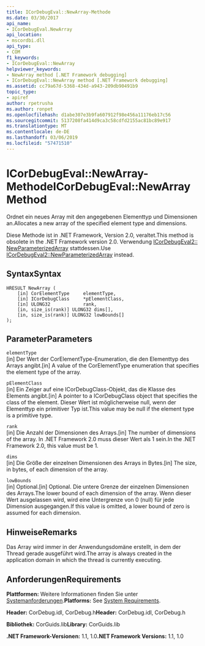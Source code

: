 ```yaml
---
title: ICorDebugEval::NewArray-Methode
ms.date: 03/30/2017
api_name:
- ICorDebugEval.NewArray
api_location:
- mscordbi.dll
api_type:
- COM
f1_keywords:
- ICorDebugEval::NewArray
helpviewer_keywords:
- NewArray method [.NET Framework debugging]
- ICorDebugEval::NewArray method [.NET Framework debugging]
ms.assetid: cc79a67d-5368-434d-a943-209db90491b9
topic_type:
- apiref
author: rpetrusha
ms.author: ronpet
ms.openlocfilehash: d1abe307e3b9fa607912f98e456a11176eb17c56
ms.sourcegitcommit: 5137208fa414d9ca3c58cdfd2155ac81bc89e917
ms.translationtype: MT
ms.contentlocale: de-DE
ms.lasthandoff: 03/06/2019
ms.locfileid: "57471510"
---
```

# <a name="icordebugevalnewarray-method"></a><span data-ttu-id="e18bd-102">ICorDebugEval::NewArray-Methode</span><span class="sxs-lookup"><span data-stu-id="e18bd-102">ICorDebugEval::NewArray Method</span></span>
<span data-ttu-id="e18bd-103">Ordnet ein neues Array mit den angegebenen Elementtyp und Dimensionen an.</span><span class="sxs-lookup"><span data-stu-id="e18bd-103">Allocates a new array of the specified element type and dimensions.</span></span>  
  
 <span data-ttu-id="e18bd-104">Diese Methode ist in .NET Framework, Version 2.0, veraltet.</span><span class="sxs-lookup"><span data-stu-id="e18bd-104">This method is obsolete in the .NET Framework version 2.0.</span></span> <span data-ttu-id="e18bd-105">Verwendung [ICorDebugEval2:: NewParameterizedArray](../../../../docs/framework/unmanaged-api/debugging/icordebugeval2-newparameterizedarray-method.md) stattdessen.</span><span class="sxs-lookup"><span data-stu-id="e18bd-105">Use [ICorDebugEval2::NewParameterizedArray](../../../../docs/framework/unmanaged-api/debugging/icordebugeval2-newparameterizedarray-method.md) instead.</span></span>  
  
## <a name="syntax"></a><span data-ttu-id="e18bd-106">Syntax</span><span class="sxs-lookup"><span data-stu-id="e18bd-106">Syntax</span></span>  
  
```  
HRESULT NewArray (  
    [in] CorElementType     elementType,  
    [in] ICorDebugClass     *pElementClass,  
    [in] ULONG32            rank,  
    [in, size_is(rank)] ULONG32 dims[],  
    [in, size_is(rank)] ULONG32 lowBounds[]  
);  
```  
  
## <a name="parameters"></a><span data-ttu-id="e18bd-107">Parameter</span><span class="sxs-lookup"><span data-stu-id="e18bd-107">Parameters</span></span>  
 `elementType`  
 <span data-ttu-id="e18bd-108">[in] Der Wert der CorElementType-Enumeration, die den Elementtyp des Arrays angibt.</span><span class="sxs-lookup"><span data-stu-id="e18bd-108">[in] A value of the CorElementType enumeration that specifies the element type of the array.</span></span>  
  
 `pElementClass`  
 <span data-ttu-id="e18bd-109">[in] Ein Zeiger auf eine ICorDebugClass-Objekt, das die Klasse des Elements angibt.</span><span class="sxs-lookup"><span data-stu-id="e18bd-109">[in] A pointer to a ICorDebugClass object that specifies the class of the element.</span></span> <span data-ttu-id="e18bd-110">Dieser Wert ist möglicherweise null, wenn der Elementtyp ein primitiver Typ ist.</span><span class="sxs-lookup"><span data-stu-id="e18bd-110">This value may be null if the element type is a primitive type.</span></span>  
  
 `rank`  
 <span data-ttu-id="e18bd-111">[in] Die Anzahl der Dimensionen des Arrays.</span><span class="sxs-lookup"><span data-stu-id="e18bd-111">[in] The number of dimensions of the array.</span></span> <span data-ttu-id="e18bd-112">In .NET Framework 2.0 muss dieser Wert als 1 sein.</span><span class="sxs-lookup"><span data-stu-id="e18bd-112">In the .NET Framework 2.0, this value must be 1.</span></span>  
  
 `dims`  
 <span data-ttu-id="e18bd-113">[in] Die Größe der einzelnen Dimensionen des Arrays in Bytes.</span><span class="sxs-lookup"><span data-stu-id="e18bd-113">[in] The size, in bytes, of each dimension of the array.</span></span>  
  
 `lowBounds`  
 <span data-ttu-id="e18bd-114">[in] Optional.</span><span class="sxs-lookup"><span data-stu-id="e18bd-114">[in] Optional.</span></span> <span data-ttu-id="e18bd-115">Die untere Grenze der einzelnen Dimensionen des Arrays.</span><span class="sxs-lookup"><span data-stu-id="e18bd-115">The lower bound of each dimension of the array.</span></span> <span data-ttu-id="e18bd-116">Wenn dieser Wert ausgelassen wird, wird eine Untergrenze von 0 (null) für jede Dimension ausgegangen.</span><span class="sxs-lookup"><span data-stu-id="e18bd-116">If this value is omitted, a lower bound of zero is assumed for each dimension.</span></span>  
  
## <a name="remarks"></a><span data-ttu-id="e18bd-117">Hinweise</span><span class="sxs-lookup"><span data-stu-id="e18bd-117">Remarks</span></span>  
 <span data-ttu-id="e18bd-118">Das Array wird immer in der Anwendungsdomäne erstellt, in dem der Thread gerade ausgeführt wird.</span><span class="sxs-lookup"><span data-stu-id="e18bd-118">The array is always created in the application domain in which the thread is currently executing.</span></span>  
  
## <a name="requirements"></a><span data-ttu-id="e18bd-119">Anforderungen</span><span class="sxs-lookup"><span data-stu-id="e18bd-119">Requirements</span></span>  
 <span data-ttu-id="e18bd-120">**Plattformen:** Weitere Informationen finden Sie unter [Systemanforderungen](../../../../docs/framework/get-started/system-requirements.md).</span><span class="sxs-lookup"><span data-stu-id="e18bd-120">**Platforms:** See [System Requirements](../../../../docs/framework/get-started/system-requirements.md).</span></span>  
  
 <span data-ttu-id="e18bd-121">**Header:** CorDebug.idl, CorDebug.h</span><span class="sxs-lookup"><span data-stu-id="e18bd-121">**Header:** CorDebug.idl, CorDebug.h</span></span>  
  
 <span data-ttu-id="e18bd-122">**Bibliothek:** CorGuids.lib</span><span class="sxs-lookup"><span data-stu-id="e18bd-122">**Library:** CorGuids.lib</span></span>  
  
 <span data-ttu-id="e18bd-123">**.NET Framework-Versionen:** 1.1, 1.0</span><span class="sxs-lookup"><span data-stu-id="e18bd-123">**.NET Framework Versions:** 1.1, 1.0</span></span>
